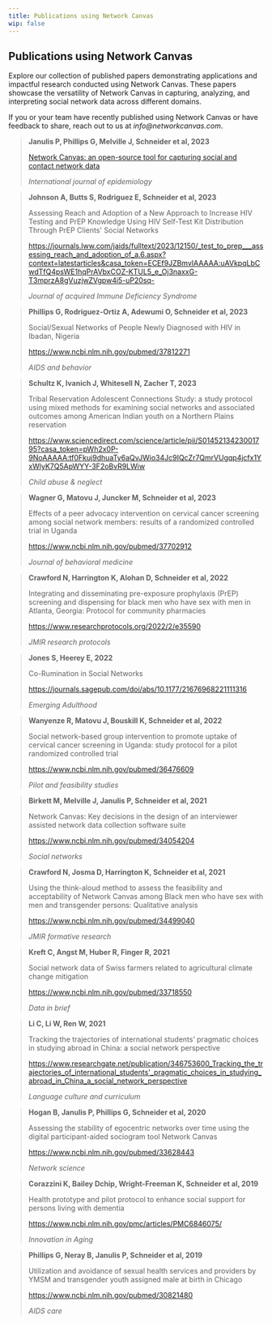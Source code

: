 ```yaml
---
title: Publications using Network Canvas
wip: false
---
```

## Publications using Network Canvas

Explore our collection of published papers demonstrating applications and impactful research conducted using Network Canvas. These papers showcase the versatility of Network Canvas in capturing, analyzing, and interpreting social network data across different domains. 

If you or your team have recently published using Network Canvas or have feedback to share, reach out to us at _info@networkcanvas.com_. 

> **Janulis P, Phillips G, Melville J, Schneider et al,	2023**
>
> [Network Canvas: an open-source tool for capturing social and contact network data](https://www.researchgate.net/profile/Joshua-Melville-2/publication/369415126_Network_canvas_an_open-source_tool_for_capturing_social_and_contact_network_data/links/64be777ac41fb852dd98a878/Network-canvas-an-open-source-tool-for-capturing-social-and-contact-network-data.pdf)
>
> _International journal of epidemiology_

> **Johnson A, Butts S, Rodriguez E, Schneider et al,	2023**	
>
> Assessing Reach and Adoption of a New Approach to Increase HIV Testing and PrEP Knowledge Using HIV Self-Test Kit Distribution Through PrEP Clients' Social Networks	
>
> https://journals.lww.com/jaids/fulltext/2023/12150/_test_to_prep___assessing_reach_and_adoption_of_a.6.aspx?context=latestarticles&casa_token=ECEf9JZBmvIAAAAA:uAVkpqLbCwdTfQ4psWE1hqPrAVbxCOZ-KTUL5_e_Oj3naxxG-T3mprzA8gVuzjwZVgpw4i5-uP20sq-
>
> _Journal of acquired Immune Deficiency Syndrome_

> **Phillips G, Rodriguez-Ortiz A, Adewumi O, Schneider et al,	2023**
>
> Social/Sexual Networks of People Newly Diagnosed with HIV in Ibadan, Nigeria
> 
> https://www.ncbi.nlm.nih.gov/pubmed/37812271
>
> _AIDS and behavior_

> **Schultz K, Ivanich J, Whitesell N, Zacher T, 2023**
>
>Tribal Reservation Adolescent Connections Study: a study protocol using mixed methods for examining social networks and associated outcomes among American Indian youth on a Northern Plains reservation
>
> https://www.sciencedirect.com/science/article/pii/S0145213423001795?casa_token=pWh2x0P-9NoAAAAA:tf0Fkuj9dhuaTy6aQvJWio34Jc9IQcZr7QmrVUgqp4jcfx1YxWlyK7Q5ApWYY-3F2oBvR9LWiw
>
> _Child abuse & neglect_

> **Wagner G, Matovu J, Juncker M, Schneider et al, 2023**
>
> Effects of a peer advocacy intervention on cervical cancer screening among social network members: results of a randomized controlled trial in Uganda
>
>https://www.ncbi.nlm.nih.gov/pubmed/37702912
>
> _Journal of behavioral medicine_

> **Crawford N, Harrington K, Alohan D, Schneider et al,	2022**
> 
> Integrating and disseminating pre-exposure prophylaxis (PrEP) screening and dispensing for black men who have sex with men in Atlanta, Georgia: Protocol for community pharmacies	
>
> https://www.researchprotocols.org/2022/2/e35590
>
> _JMIR research protocols_

> **Jones S, Heerey E, 2022**
>
> Co-Rumination in Social Networks
>
> https://journals.sagepub.com/doi/abs/10.1177/21676968221111316
>
> _Emerging Adulthood_

> **Wanyenze R, Matovu J, Bouskill K, Schneider et al, 2022**
> 
> Social network-based group intervention to promote uptake of cervical cancer screening in Uganda: study protocol for a pilot randomized controlled trial
>
> https://www.ncbi.nlm.nih.gov/pubmed/36476609
>
> _Pilot and feasibility studies_

> **Birkett M, Melville J, Janulis P, Schneider et al,	2021**
> 
> Network Canvas: Key decisions in the design of an interviewer assisted network data collection software suite	
>
> https://www.ncbi.nlm.nih.gov/pubmed/34054204
>
> _Social networks_

> **Crawford N, Josma D, Harrington K, Schneider et al,	2021**	
>
> Using the think-aloud method to assess the feasibility and acceptability of Network Canvas among Black men who have sex with men and transgender persons: Qualitative analysis	
>
> https://www.ncbi.nlm.nih.gov/pubmed/34499040
>
> _JMIR formative research_

> **Kreft C, Angst M, Huber R, Finger R,	2021**
>
> Social network data of Swiss farmers related to agricultural climate change mitigation
>
> https://www.ncbi.nlm.nih.gov/pubmed/33718550
>
> _Data in brief_

> **Li C, Li W, Ren W, 2021**
>
>	Tracking the trajectories of international students’ pragmatic choices in studying abroad in China: a social network perspective	
>
> https://www.researchgate.net/publication/346753600_Tracking_the_trajectories_of_international_students'_pragmatic_choices_in_studying_abroad_in_China_a_social_network_perspective
>
> _Language culture and curriculum_

> **Hogan B, Janulis P, Phillips G, Schneider et al,	2020**	
> 
> Assessing the stability of egocentric networks over time using the digital participant-aided sociogram tool Network Canvas	
> 
> https://www.ncbi.nlm.nih.gov/pubmed/33628443
>
> _Network science_

> **Corazzini K, Bailey Dchip, Wright-Freeman K, Schneider et al, 2019**
> 
> Health prototype and pilot protocol to enhance social support for persons living with dementia
> 
> https://www.ncbi.nlm.nih.gov/pmc/articles/PMC6846075/
>
> _Innovation in Aging_

> **Phillips G, Neray B, Janulis P, Schneider et al,	2019**
>
> Utilization and avoidance of sexual health services and providers by YMSM and transgender youth assigned male at birth in Chicago	
> 
> https://www.ncbi.nlm.nih.gov/pubmed/30821480
>
> _AIDS care_
